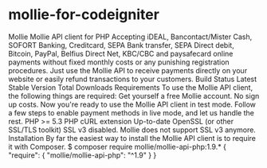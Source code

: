 # mollie-for-codeigniter
Mollie Mollie API client for PHP Accepting iDEAL, Bancontact/Mister Cash, SOFORT Banking, Creditcard, SEPA Bank transfer, SEPA Direct debit, Bitcoin, PayPal, Belfius Direct Net, KBC/CBC and paysafecard online payments without fixed monthly costs or any punishing registration procedures. Just use the Mollie API to receive payments directly on your website or easily refund transactions to your customers.  Build Status Latest Stable Version Total Downloads  Requirements To use the Mollie API client, the following things are required:  Get yourself a free Mollie account. No sign up costs. Now you're ready to use the Mollie API client in test mode. Follow a few steps to enable payment methods in live mode, and let us handle the rest. PHP >= 5.3 PHP cURL extension Up-to-date OpenSSL (or other SSL/TLS toolkit) SSL v3 disabled. Mollie does not support SSL v3 anymore. Installation By far the easiest way to install the Mollie API client is to require it with Composer.  $ composer require mollie/mollie-api-php:1.9.*  {     "require": {         "mollie/mollie-api-php": "^1.9"     } }

